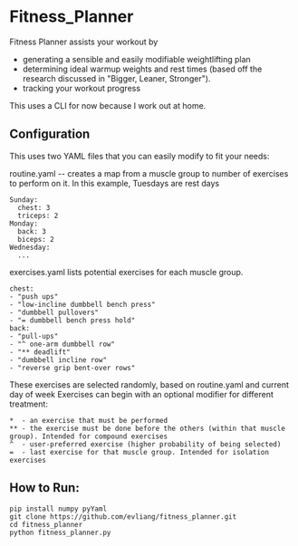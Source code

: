# Fitness_Planner
Fitness Planner assists your workout by
- generating a sensible and easily modifiable weightlifting plan
- determining ideal warmup weights and rest times (based off the research discussed in "Bigger, Leaner, Stronger").
- tracking your workout progress

This uses a CLI for now because I work out at home.

## Configuration

This uses two YAML files that you can easily modify to fit your needs:

routine.yaml -- creates a map from a muscle group to number of exercises to perform on it. In this example, Tuesdays are rest days
```
Sunday:
  chest: 3
  triceps: 2
Monday:
  back: 3
  biceps: 2
Wednesday:
  ...
```

exercises.yaml lists potential exercises for each muscle group.
```
chest:
- "push ups"
- "low-incline dumbbell bench press"
- "dumbbell pullovers"
- "= dumbbell bench press hold"
back:
- "pull-ups"
- "^ one-arm dumbbell row"
- "** deadlift"
- "dumbbell incline row"
- "reverse grip bent-over rows"
```

These exercises are selected randomly, based on routine.yaml and current day of week
Exercises can begin with an optional modifier for different treatment:
```
*  - an exercise that must be performed
** - the exercise must be done before the others (within that muscle group). Intended for compound exercises
^  - user-preferred exercise (higher probability of being selected)
=  - last exercise for that muscle group. Intended for isolation exercises
```

## How to Run:

```
pip install numpy pyYaml
git clone https://github.com/evliang/fitness_planner.git
cd fitness_planner
python fitness_planner.py
```